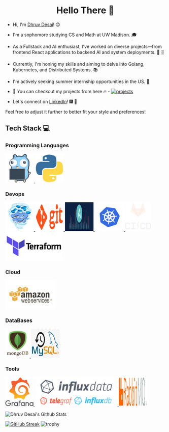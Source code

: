 <h1 align="center"> Hello There 👋 </h1>

- Hi, I'm [Dhruv Desai](https://www.linkedin.com/in/dhruv1116/)! :blush:
- I'm a sophomore studying CS and Math at UW Madison. :mortar_board:

- As a Fullstack and AI enthusiast, I've worked on diverse projects—from frontend React applications to backend AI and system deployments. :toolbox: :file_cabinet:

- Currently, I'm honing my skills and aiming to delve into Golang, Kubernetes, and Distributed Systems. :books:

- I'm actively seeking summer internship opportunities in the US. :briefcase:
* :magnet: You can checkout my projects from here :fire: - [![projects](https://forthebadge.com/images/badges/check-it-out.svg)](https://github.com/1611Dhruv/1611Dhruv/blob/main/Projects.md)

- Let's connect on [LinkedIn](https://www.linkedin.com/in/dhruv1116/)! :fireworks: :sparkler:

Feel free to adjust it further to better fit your style and preferences!

## Tech Stack :computer:

### Programming Languages

<p float="left">
  <a href="https://golang.org/" target="_blank" >
    <img src="https://raw.githubusercontent.com/1611Dhruv/1611Dhruv/main/assets/golang.gif"  height="90" />
  </a>

  <a href="https://python.org/" target="_blank" >
    <img src="https://raw.githubusercontent.com/1611Dhruv/1611Dhruv/main/assets/python3.gif"  height="90" />
  </a>
</p>

### Devops

<p float="left">
  <a href="https://www.docker.com/" target="_blank" >
    <img src="https://raw.githubusercontent.com/1611Dhruv/1611Dhruv/main/assets/docker.gif"  height="90" width="90" />
  </a>

  <a href="https://git-scm.com/" target="_blank" >
    <img src="https://raw.githubusercontent.com/1611Dhruv/1611Dhruv/main/assets/git.gif"  height="90" width="90" />
  </a>

  <a href="https://www.ansible.com/" target="_blank" >
    <img src="https://raw.githubusercontent.com/1611Dhruv/1611Dhruv/main/assets/ansible.gif"  height="90" width="90"/>
  </a>

  <a href="https://kubernetes.io/" target="_blank" >
    <img src="https://raw.githubusercontent.com/1611Dhruv/1611Dhruv/main/assets/kubernetes.gif"  height="90" />
  </a>

  <a href="https://www.jenkins.io/" target="_blank" >
    <img src="https://raw.githubusercontent.com/1611Dhruv/1611Dhruv/main/assets/cicd.gif"  height="90" />
  </a>

  <a href="https://www.terraform.io/" target="_blank" >
    <img src="https://raw.githubusercontent.com/1611Dhruv/1611Dhruv/main/assets/terraform.gif"  height="90" />
  </a>
</p>

### Cloud

<p float="left">
  <a href="https://aws.amazon.com/" target="_blank" >
    <img src="https://raw.githubusercontent.com/1611Dhruv/1611Dhruv/main/assets/aws.gif"  height="90" />
  </a>
</p>

### DataBases

<p float="left">
  <a href="https://www.mongodb.com/" target="_blank" >
    <img src="https://raw.githubusercontent.com/1611Dhruv/1611Dhruv/main/assets/mongo.gif"  height="90" />
  </a>

  <a href="https://www.mysql.com/" target="_blank" >
    <img src="https://raw.githubusercontent.com/1611Dhruv/1611Dhruv/main/assets/mysql.png"  height="90" width="90"/>
  </a>
</p>

### Tools

<p float="left">
  <a href="https://grafana.com/" target="_blank" >
    <img src="https://raw.githubusercontent.com/1611Dhruv/1611Dhruv/main/assets/grafana.gif"  height="90" />
  </a>

  <a href="https://www.influxdata.com/" target="_blank" >
    <img src="https://raw.githubusercontent.com/1611Dhruv/1611Dhruv/main/assets/influx.gif"  height="90"/>
  </a>

  <a href="https://www.rabbitmq.com/" target="_blank" >
    <img src="https://raw.githubusercontent.com/1611Dhruv/1611Dhruv/main/assets/rabbitmq.png"  height="90" width="90"/>
  </a>
</p>

![Dhruv Desai's Github Stats](https://github-readme-stats.vercel.app/api?username=1611Dhruv&show_icons=true_color=fff&icon_color=79ff97&text_color=9f9f9f&bg_color=151515)

[![GitHub Streak](https://github-readme-streak-stats.herokuapp.com/?user=1611Dhruv&theme=dark&count_private=true&theme=radical)](https://github.com/1611Dhruv)
![trophy](https://github-profile-trophy.vercel.app/?username=1611Dhruv&theme=onestar&no-frame=true&column=3&row=2&)
